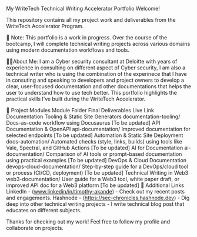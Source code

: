 My WriteTech Technical Writing Accelerator Portfolio
Welcome! 

This repository contains all my project work and deliverables from the WriteTech Accelerator Program.

🚧 Note: This portfolio is a work in progress. 
Over the course of the bootcamp, I will complete technical writing projects across various domains using modern documentation workflows and tools.

👨‍💻About Me:
I am a Cyber security consultant at Deloitte with years of experience in consulting on different aspect of Cyber security, I am also a technical writer who is using the combination of the experinece that I have in consuting and speaking to developers and project owners to develop a clear, user-focused documentation and other documentations that helps the user to understand how to use tech better. 
This portfolio highlights the practical skills I’ve built during the WriteTech Accelerator.

📁 Project Modules
Module	Folder	Final Deliverables	Live Link
Documentation Tooling & Static Site Generators	documentation-tooling/	Docs-as-code workflow using Docusaurus	[To be updated]
API Documentation & OpenAPI	api-documentation/	Improved documentation for selected endpoints	[To be updated]
Automation & Static Site Deployment	docs-automation/	Automated checks (style, links, builds) using tools like Vale, Spectral, and GitHub Actions	[To be updated]
AI for Documentation	ai-documentation/	Comparison of AI tools or prompt-based documentation using practical examples	[To be updated]
DevOps & Cloud Documentation	devops-cloud-documentation/	Step-by-step guide for a DevOps/cloud tool or process (CI/CD, deployment)	[To be updated]
Technical Writing in Web3	web3-documentation/	User guide for a Web3 tool, white paper draft, or improved API doc for a Web3 platform	[To be updated]
🔗 Additional Links
LinkedIn - (www.linkedin/in/timothy-akande) - Check out my recent posts and engagements.
Hashnode - (https://sec-chronicles.hashnode.dev) - Dig deep into other technical writing projects - I write technical blog post that educates on different subjects.

Thanks for checking out my work! Feel free to follow my profile and collaborate on projects.
